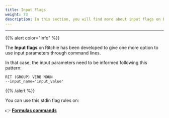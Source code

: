 ```yaml
---
title: Input Flags
weight: 73
description: In this section, you will find more about input flags on Ritchie.
---
```


---

{{% alert color="info" %}}

The **Input flags** on Ritchie has been developed to give one more option to use input parameters through command lines.

In that case, the input parameters need to be informed following this pattern:

```text
RIT (GROUP) VERB NOUN
--input_name='input_value'
```

{{% /alert %}}

You can use this stdin flag rules on:

👉 [**Formulas commands**](/docs-ritchie/standard-inputs/formulas-commands/)
